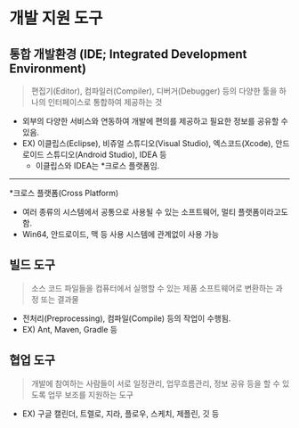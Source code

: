 # 개발 지원 도구

## 통합 개발환경 (IDE; Integrated Development Environment)

> 편집기(Editor), 컴파일러(Compiler), 디버거(Debugger) 등의 다양한 툴을 하나의 인터페이스로 통합하여 제공하는 것

- 외부의 다양한 서비스와 연동하여 개발에 편의를 제공하고 필요한 정보를 공유할 수 있음.
- EX) 이클립스(Eclipse), 비쥬얼 스튜디오(Visual Studio), 엑스코드(Xcode), 안드로이드 스튜디오(Android Studio), IDEA 등
  - 이클립스와 IDEA는 *크로스 플랫폼임.

---

\*크로스 플랫폼(Cross Platform)
- 여러 종류의 시스템에서 공통으로 사용될 수 있는 소프트웨어, 멀티 플랫폼이라고도 함.
- Win64, 안드로이드, 맥 등 사용 시스템에 관계없이 사용 가능

## 빌드 도구

> 소스 코드 파일들을 컴퓨터에서 실행할 수 있는 제품 소프트웨어로 변환하는 과정 또는 결과물

- 전처리(Preprocessing), 컴파일(Compile) 등의 작업이 수행됨.
- EX) Ant, Maven, Gradle 등

## 협업 도구

> 개발에 참여하는 사람들이 서로 일정관리, 업무흐름관리, 정보 공유 등을 할 수 있도록 업무 보조를 지원하는 도구

- EX) 구글 캘린더, 트렐로, 지라, 플로우, 스케치, 제플린, 깃 등
